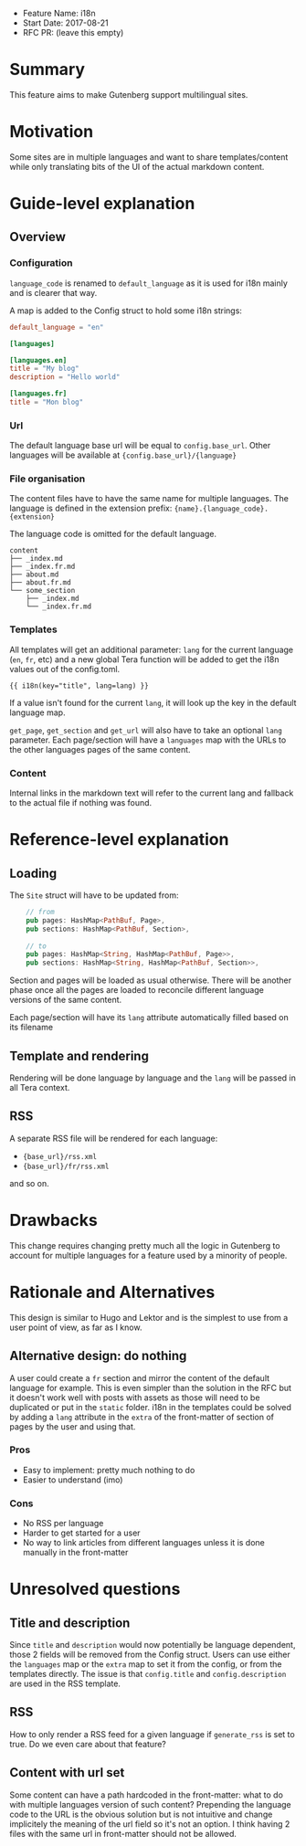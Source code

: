 - Feature Name: i18n
- Start Date: 2017-08-21
- RFC PR: (leave this empty)

# Summary
[summary]: #summary

This feature aims to make Gutenberg support multilingual sites.

# Motivation
[motivation]: #motivation

Some sites are in multiple languages and want to share templates/content while only translating
bits of the UI of the actual markdown content.

# Guide-level explanation
[guide-level-explanation]: #guide-level-explanation

## Overview

### Configuration
`language_code` is renamed to `default_language` as it is used for i18n mainly and is clearer that way.

A map is added to the Config struct to hold some i18n strings:

```toml
default_language = "en"

[languages]

[languages.en]
title = "My blog"
description = "Hello world"

[languages.fr]
title = "Mon blog"
```

### Url

The default language base url will be equal to `config.base_url`.
Other languages will be available at `{config.base_url}/{language}`


### File organisation
The content files have to have the same name for multiple languages.
The language is defined in the extension prefix: `{name}.{language_code}.{extension}`

The language code is omitted for the default language.

```shell
content
├── _index.md
├── _index.fr.md
├── about.md
├── about.fr.md
└── some_section
    ├── _index.md
    └── _index.fr.md

```

### Templates
All templates will get an additional parameter: `lang` for the current language (`en`, `fr`, etc)
and a new global Tera function will be added to get the i18n values out of the config.toml.

```jinja2
{{ i18n(key="title", lang=lang) }}
```
If a value isn't found for the current `lang`, it will look up the key in the default language map.

`get_page`, `get_section` and `get_url` will also have to take an optional `lang` parameter.
Each page/section will have a `languages` map with the URLs to the other languages pages of the same content.

### Content
Internal links in the markdown text will refer to the current lang and fallback to the actual file if nothing was found.

# Reference-level explanation
[reference-level-explanation]: #reference-level-explanation

## Loading
The `Site` struct will have to be updated from:
```rust
    // from
    pub pages: HashMap<PathBuf, Page>,
    pub sections: HashMap<PathBuf, Section>,
    
    // to
    pub pages: HashMap<String, HashMap<PathBuf, Page>>,
    pub sections: HashMap<String, HashMap<PathBuf, Section>>,
```

Section and pages will be loaded as usual otherwise.
There will be another phase once all the pages are loaded to reconcile different language versions of the same content.

Each page/section will have its `lang` attribute automatically filled based on its filename

## Template and rendering

Rendering will be done language by language and the `lang` will be passed in all Tera context.

## RSS 
A separate RSS file will be rendered for each language:

- `{base_url}/rss.xml`
- `{base_url}/fr/rss.xml`

and so on.

# Drawbacks
[drawbacks]: #drawbacks

This change requires changing pretty much all the logic in Gutenberg to account for multiple languages for a feature
used by a minority of people.

# Rationale and Alternatives
[alternatives]: #alternatives

This design is similar to Hugo and Lektor and is the simplest to use from a user point of view, as far as I know.

## Alternative design: do nothing
A user could create a `fr` section and mirror the content of the default language for example. 
This is even simpler than the solution in the RFC but it doesn't work well with posts with assets as those will need
to be duplicated or put in the `static` folder. 
i18n in the templates could be solved by adding a `lang` attribute in the `extra` of the front-matter of section of pages by
the user and using that.

### Pros
- Easy to implement: pretty much nothing to do
- Easier to understand (imo)

### Cons
- No RSS per language
- Harder to get started for a user
- No way to link articles from different languages unless it is done manually in the front-matter


# Unresolved questions
[unresolved]: #unresolved-questions

## Title and description
Since `title` and `description` would now potentially be language dependent, those 2 fields will be removed
from the Config struct. Users can use either the `languages` map or the `extra` map to set it from the config,
or from the templates directly. The issue is that `config.title` and `config.description` are used in the RSS template.

## RSS
How to only render a RSS feed for a given language if `generate_rss` is set to true. Do we even care about that feature?

## Content with url set
Some content can have a path hardcoded in the front-matter: what to do with multiple languages version
of such content? 
Prepending the language code to the URL is the obvious solution but is not intuitive and change implicitely
the meaning of the url field so it's not an option. 
I think having 2 files with the same url in front-matter should not be allowed.
